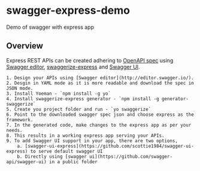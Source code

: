 # swagger-express-demo
Demo of swagger with express app

## Overview
Express REST APIs can be created adhering to [OpenAPI spec](https://github.com/OAI/OpenAPI-Specification) using [Swagger editor](http://editor.swagger.io/), [swaggerize-express](https://github.com/krakenjs/swaggerize-express) and [Swagger UI](https://github.com/swagger-api/swagger-ui).

    1. Design your APIs using [Swagger editor](http://editor.swagger.io/).
    2. Desgin in YAML mode as it is more readable and download the spec in JSON mode.
    3. Install Yoeman - `npm install -g yo`
    4. Install swaggerize-express generator - `npm install -g generator-swaggerize`
    5. Create you project folder and run - `yo swaggerize`
    6. Point to the downloaded swagger spec json and choose express as the framework.
    7. In the generated code, make changes to the express app as per your needs.
    8. This results in a working express app serving your APIs.
    9. To add Swagger UI support in your app, there are two options,
        a. [swagger-ui-express](https://github.com/scottie1984/swagger-ui-express) to serve default swagger UI
        b. Directly using [swagger ui](https://github.com/swagger-api/swagger-ui) in a public folder


